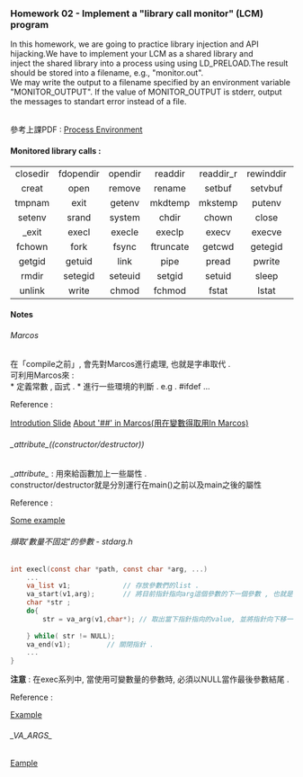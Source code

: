 ### Homework 02 - Implement a "library call monitor" (LCM) program

In this homework, we are going to practice library injection and API hijacking.We have to implement your LCM as a shared library and <br> inject the shared library into a process using using LD_PRELOAD.The result should be stored into a filename, e.g., "monitor.out".<br> We may write the output to a filename specified by an environment variable "MONITOR_OUTPUT". If the value of MONITOR_OUTPUT is stderr, output the messages to standart error instead of a file.<br><br>

參考上課PDF : [Process Environment](https://github.com/ric113/UnixProgramming/blob/master/Hw02/07-procenv.pdf)

#### Monitored library calls :<br>

|||||||||
|:-:|:-:|:-:|:-:|:-:|:-:|:-:|:-:|
|closedir|fdopendir|opendir|readdir|readdir_r|rewinddir|seekdir|telldir|
|creat|open|remove|rename|setbuf|setvbuf|tempnam|tmpfile|
|tmpnam|exit|getenv|mkdtemp|mkstemp|putenv|rand|rand_r|
|setenv|srand|system|chdir|chown|close|dup|dup2|
|_exit|execl|execle|execlp|execv|execve|execvp|fchdir|
|fchown|fork|fsync|ftruncate|getcwd|getegid|geteuid|umask|
|getgid|getuid|link|pipe|pread|pwrite|read|readlink|
|rmdir|setegid|seteuid|setgid|setuid|sleep|symlink|stat|
|unlink|write|chmod|fchmod|fstat|lstat|mkdir|mkfifo|


#### Notes 

###### Marcos 
在「compile之前」, 會先對Marcos進行處理, 也就是字串取代 . <br>
可利用Marcos來 : <br>
	* 定義常數 , 函式 .
	* 進行一些環境的判斷 . e.g . #ifdef ...  

Reference : <br>

[Introdution Slide](https://www.slideshare.net/itembedded/c-15114885) 
[About '##' in Marcos(用在變數得取用In Marcos)](https://www.complete-concrete-concise.com/programming/c/preprocessor-the-token-pasting-operator)

###### \__attribute\__((constructor/destructor))
\__attribute\__ : 用來給函數加上一些屬性 . <br>
constructor/destructor就是分別運行在main()之前以及main之後的屬性 <br>

Reference : <br>

[Some example](http://www.cnblogs.com/respawn/archive/2012/07/09/2582078.html)

	
###### 擷取'數量不固定'的參數 - stdarg.h 

``` C
int execl(const char *path, const char *arg, ...)
	...
	va_list v1;				// 存放參數們的list .
	va_start(v1,arg);		// 將目前指針指向arg這個參數的下一個參數 , 也就是 "..." 的第一個參數 .
	char *str ;
	do{
	  	str = va_arg(v1,char*);	// 取出當下指針指向的value, 並將指針向下移一個 .
	        
	} while( str != NULL);
	va_end(v1);			// 關閉指針 .
	...
}
```

__注意__ : 在exec系列中, 當使用可變數量的參數時, 必須以NULL當作最後參數結尾 . <br>

Reference :<br>

[Example](http://www.cnblogs.com/haoyuanyuan/p/3221463.html)

###### \__VA_ARGS\__
[Eample](http://www.cash.idv.tw/wordpress/?p=1531)

